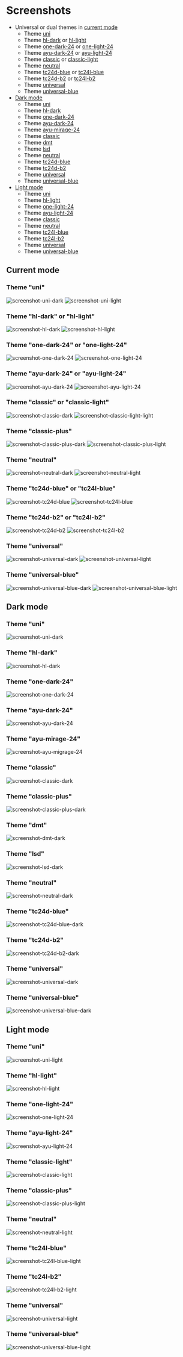 # Screenshots

* Universal or dual themes in [current mode](#current-mode)
    * Theme [uni](#theme-uni)
    * Theme [hl-dark](#theme-hl-dark-or-hl-light) or [hl-light](#theme-hl-dark-or-hl-light)
    * Theme [one-dark-24](#theme-one-dark-24-or-one-light-24) or [one-light-24](#theme-one-dark-24-or-one-light-24)
    * Theme [ayu-dark-24](#theme-ayu-dark-24-or-ayu-light-24) or [ayu-light-24](#theme-ayu-dark-24-or-ayu-light-24)
    * Theme [classic](#theme-classic-or-classic-light) or [classic-light](#theme-classic-or-classic-light)
    * Theme [neutral](#theme-neutral)
    * Theme [tc24d-blue](#theme-tc24d-blue-or-tc24l-blue) or [tc24l-blue](#theme-tc24d-blue-or-tc24l-blue)
    * Theme [tc24d-b2](#theme-tc24d-b2-or-tc24l-b2) or [tc24l-b2](#theme-tc24d-b2-or-tc24l-b2)
    * Theme [universal](#theme-universal)
    * Theme [universal-blue](#theme-universal-blue)
* [Dark mode](#dark-mode)
    * Theme [uni](#theme-uni-1)
    * Theme [hl-dark](#theme-hl-dark)
    * Theme [one-dark-24](#theme-one-dark-24)
    * Theme [ayu-dark-24](#theme-ayu-dark-24)
    * Theme [ayu-mirage-24](#theme-ayu-mirage-24)
    * Theme [classic](#theme-classic)
    * Theme [dmt](#theme-dmt)
    * Theme [lsd](#theme-lsd)
    * Theme [neutral](#theme-neutral-1)
    * Theme [tc24d-blue](#theme-tc24d-blue)
    * Theme [tc24d-b2](#theme-tc24d-b2)
    * Theme [universal](#theme-universal-1)
    * Theme [universal-blue](#theme-universal-blue-1)
* [Light mode](#light-mode)
    * Theme [uni](#theme-uni-2)
    * Theme [hl-light](#theme-hl-light)
    * Theme [one-light-24](#theme-one-light-24)
    * Theme [ayu-light-24](#theme-ayu-light-24)
    * Theme [classic](#theme-classic-light)
    * Theme [neutral](#theme-neutral-2)
    * Theme [tc24l-blue](#theme-tc24l-blue)
    * Theme [tc24l-b2](#theme-tc24l-b2)
    * Theme [universal](#theme-universal-2)
    * Theme [universal-blue](#theme-universal-blue-2)

## Current mode

### Theme "uni"
![screenshot-uni-dark](./uni/dark.svg#gh-dark-mode-only)
![screenshot-uni-light](./uni/light.svg#gh-light-mode-only)

### Theme "hl-dark" or "hl-light"
![screenshot-hl-dark](./hl-dark/dark.svg#gh-dark-mode-only)
![screenshot-hl-light](./hl-light/light.svg#gh-light-mode-only)

### Theme "one-dark-24" or "one-light-24"
![screenshot-one-dark-24](./one-dark-24/dark.svg#gh-dark-mode-only)
![screenshot-one-light-24](./one-light-24/light.svg#gh-light-mode-only)

### Theme "ayu-dark-24" or "ayu-light-24"
![screenshot-ayu-dark-24](./ayu-dark-24/dark.svg#gh-dark-mode-only)
![screenshot-ayu-light-24](./ayu-light-24/light.svg#gh-light-mode-only)

### Theme "classic" or "classic-light"
![screenshot-classic-dark](./classic/dark.svg#gh-dark-mode-only)
![screenshot-classic-light-light](./classic-light/light.svg#gh-light-mode-only)

### Theme "classic-plus"
![screenshot-classic-plus-dark](./classic-plus/dark.svg#gh-dark-mode-only)
![screenshot-classic-plus-light](./classic-plus/light.svg#gh-light-mode-only)

### Theme "neutral"
![screenshot-neutral-dark](./neutral/dark.svg#gh-dark-mode-only)
![screenshot-neutral-light](./neutral/light.svg#gh-light-mode-only)

### Theme "tc24d-blue" or "tc24l-blue"
![screenshot-tc24d-blue](./tc24d-blue/dark.svg#gh-dark-mode-only)
![screenshot-tc24l-blue](./tc24l-blue/light.svg#gh-light-mode-only)

### Theme "tc24d-b2" or "tc24l-b2"
![screenshot-tc24d-b2](./tc24d-b2/dark.svg#gh-dark-mode-only)
![screenshot-tc24l-b2](./tc24l-b2/light.svg#gh-light-mode-only)

### Theme "universal"
![screenshot-universal-dark](./universal/dark.svg#gh-dark-mode-only)
![screenshot-universal-light](./universal/light.svg#gh-light-mode-only)

### Theme "universal-blue"
![screenshot-universal-blue-dark](./universal-blue/dark.svg#gh-dark-mode-only)
![screenshot-universal-blue-light](./universal-blue/light.svg#gh-light-mode-only)


## Dark mode

### Theme "uni"
![screenshot-uni-dark](./uni/dark.svg)

### Theme "hl-dark"
![screenshot-hl-dark](./hl-dark/dark.svg)

### Theme "one-dark-24"
![screenshot-one-dark-24](./one-dark-24/dark.svg)

### Theme "ayu-dark-24"
![screenshot-ayu-dark-24](./ayu-dark-24/dark.svg)

### Theme "ayu-mirage-24"
![screenshot-ayu-migrage-24](./ayu-mirage-24/dark.svg)

### Theme "classic"
![screenshot-classic-dark](./classic/dark.svg)

### Theme "classic-plus"
![screenshot-classic-plus-dark](./classic-plus/dark.svg)

### Theme "dmt"
![screenshot-dmt-dark](./dmt/dark.svg)

### Theme "lsd"
![screenshot-lsd-dark](./lsd/dark.svg)

### Theme "neutral"
![screenshot-neutral-dark](./neutral/dark.svg)

### Theme "tc24d-blue"
![screenshot-tc24d-blue-dark](./tc24d-blue/dark.svg)

### Theme "tc24d-b2"
![screenshot-tc24d-b2-dark](./tc24d-b2/dark.svg)

### Theme "universal"
![screenshot-universal-dark](./universal/dark.svg)

### Theme "universal-blue"
![screenshot-universal-blue-dark](./universal-blue/dark.svg)


## Light mode

### Theme "uni"
![screenshot-uni-light](./uni/light.svg)

### Theme "hl-light"
![screenshot-hl-light](./hl-light/light.svg)

### Theme "one-light-24"
![screenshot-one-light-24](./one-light-24/light.svg)

### Theme "ayu-light-24"
![screenshot-ayu-light-24](./ayu-light-24/light.svg)

### Theme "classic-light"
![screenshot-classic-light](./classic-light/light.svg)

### Theme "classic-plus"
![screenshot-classic-plus-light](./classic-plus/light.svg)

### Theme "neutral"
![screenshot-neutral-light](./neutral/light.svg)

### Theme "tc24l-blue"
![screenshot-tc24l-blue-light](./tc24l-blue/light.svg)

### Theme "tc24l-b2"
![screenshot-tc24l-b2-light](./tc24l-b2/light.svg)

### Theme "universal"
![screenshot-universal-light](./universal/light.svg)

### Theme "universal-blue"
![screenshot-universal-blue-light](./universal-blue/light.svg)
